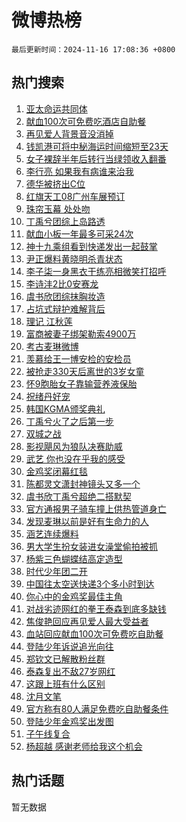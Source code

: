 # 微博热榜

`最后更新时间：2024-11-16 17:08:36 +0800`

## 热门搜索

1. [亚太命运共同体](https://m.weibo.cn/search?containerid=100103type%3D1%26t%3D10%26q%3D%23%E4%BA%9A%E5%A4%AA%E5%91%BD%E8%BF%90%E5%85%B1%E5%90%8C%E4%BD%93%23&stream_entry_id=51&isnewpage=1&extparam=seat%3D1%26pos%3D0%26q%3D%2523%25E4%25BA%259A%25E5%25A4%25AA%25E5%2591%25BD%25E8%25BF%2590%25E5%2585%25B1%25E5%2590%258C%25E4%25BD%2593%2523%26c_type%3D51%26filter_type%3Drealtimehot%26cate%3D10103%26stream_entry_id%3D51%26dgr%3D0%26display_time%3D1731748115%26pre_seqid%3D173174811554200568101)
1. [献血100次可免费吃酒店自助餐](https://m.weibo.cn/search?containerid=100103type%3D1%26t%3D10%26q%3D%23%E7%8C%AE%E8%A1%80100%E6%AC%A1%E5%8F%AF%E5%85%8D%E8%B4%B9%E5%90%83%E9%85%92%E5%BA%97%E8%87%AA%E5%8A%A9%E9%A4%90%23&stream_entry_id=31&isnewpage=1&extparam=seat%3D1%26filter_type%3Drealtimehot%26c_type%3D31%26lcate%3D5001%26cate%3D5001%26pos%3D0%26stream_entry_id%3D31%26band_rank%3D1%26dgr%3D0%26flag%3D2%26realpos%3D1%26q%3D%2523%25E7%258C%25AE%25E8%25A1%2580100%25E6%25AC%25A1%25E5%258F%25AF%25E5%2585%258D%25E8%25B4%25B9%25E5%2590%2583%25E9%2585%2592%25E5%25BA%2597%25E8%2587%25AA%25E5%258A%25A9%25E9%25A4%2590%2523%26display_time%3D1731748115%26pre_seqid%3D173174811554200568101)
1. [再见爱人背景音没消掉](https://m.weibo.cn/search?containerid=100103type%3D1%26t%3D10%26q%3D%23%E5%86%8D%E8%A7%81%E7%88%B1%E4%BA%BA%E8%83%8C%E6%99%AF%E9%9F%B3%E6%B2%A1%E6%B6%88%E6%8E%89%23&stream_entry_id=31&isnewpage=1&extparam=seat%3D1%26filter_type%3Drealtimehot%26c_type%3D31%26lcate%3D5001%26cate%3D5001%26pos%3D1%26stream_entry_id%3D31%26band_rank%3D2%26dgr%3D0%26flag%3D2%26realpos%3D2%26q%3D%2523%25E5%2586%258D%25E8%25A7%2581%25E7%2588%25B1%25E4%25BA%25BA%25E8%2583%258C%25E6%2599%25AF%25E9%259F%25B3%25E6%25B2%25A1%25E6%25B6%2588%25E6%258E%2589%2523%26display_time%3D1731748115%26pre_seqid%3D173174811554200568101)
1. [钱凯港可将中秘海运时间缩短至23天](https://m.weibo.cn/search?containerid=100103type%3D1%26t%3D10%26q%3D%23%E9%92%B1%E5%87%AF%E6%B8%AF%E5%8F%AF%E5%B0%86%E4%B8%AD%E7%A7%98%E6%B5%B7%E8%BF%90%E6%97%B6%E9%97%B4%E7%BC%A9%E7%9F%AD%E8%87%B323%E5%A4%A9%23&stream_entry_id=31&isnewpage=1&extparam=seat%3D1%26filter_type%3Drealtimehot%26c_type%3D31%26lcate%3D5001%26cate%3D5001%26pos%3D2%26stream_entry_id%3D31%26band_rank%3D3%26dgr%3D0%26flag%3D1%26realpos%3D3%26q%3D%2523%25E9%2592%25B1%25E5%2587%25AF%25E6%25B8%25AF%25E5%258F%25AF%25E5%25B0%2586%25E4%25B8%25AD%25E7%25A7%2598%25E6%25B5%25B7%25E8%25BF%2590%25E6%2597%25B6%25E9%2597%25B4%25E7%25BC%25A9%25E7%259F%25AD%25E8%2587%25B323%25E5%25A4%25A9%2523%26display_time%3D1731748115%26pre_seqid%3D173174811554200568101)
1. [女子裸辞半年后转行当绿领收入翻番](https://m.weibo.cn/search?containerid=100103type%3D1%26t%3D10%26q%3D%23%E5%A5%B3%E5%AD%90%E8%A3%B8%E8%BE%9E%E5%8D%8A%E5%B9%B4%E5%90%8E%E8%BD%AC%E8%A1%8C%E5%BD%93%E7%BB%BF%E9%A2%86%E6%94%B6%E5%85%A5%E7%BF%BB%E7%95%AA%23&stream_entry_id=31&isnewpage=1&extparam=seat%3D1%26filter_type%3Drealtimehot%26c_type%3D31%26lcate%3D5001%26cate%3D5001%26pos%3D3%26stream_entry_id%3D31%26band_rank%3D4%26dgr%3D0%26flag%3D0%26realpos%3D4%26q%3D%2523%25E5%25A5%25B3%25E5%25AD%2590%25E8%25A3%25B8%25E8%25BE%259E%25E5%258D%258A%25E5%25B9%25B4%25E5%2590%258E%25E8%25BD%25AC%25E8%25A1%258C%25E5%25BD%2593%25E7%25BB%25BF%25E9%25A2%2586%25E6%2594%25B6%25E5%2585%25A5%25E7%25BF%25BB%25E7%2595%25AA%2523%26display_time%3D1731748115%26pre_seqid%3D173174811554200568101)
1. [李行亮 如果我有病谁来治我](https://m.weibo.cn/search?containerid=100103type%3D1%26t%3D10%26q%3D%E6%9D%8E%E8%A1%8C%E4%BA%AE+%E5%A6%82%E6%9E%9C%E6%88%91%E6%9C%89%E7%97%85%E8%B0%81%E6%9D%A5%E6%B2%BB%E6%88%91&stream_entry_id=31&isnewpage=1&extparam=seat%3D1%26filter_type%3Drealtimehot%26c_type%3D31%26lcate%3D5001%26cate%3D5001%26pos%3D4%26stream_entry_id%3D31%26band_rank%3D5%26dgr%3D0%26flag%3D2%26realpos%3D5%26q%3D%25E6%259D%258E%25E8%25A1%258C%25E4%25BA%25AE%2520%25E5%25A6%2582%25E6%259E%259C%25E6%2588%2591%25E6%259C%2589%25E7%2597%2585%25E8%25B0%2581%25E6%259D%25A5%25E6%25B2%25BB%25E6%2588%2591%26display_time%3D1731748115%26pre_seqid%3D173174811554200568101)
1. [德华被挤出C位](https://m.weibo.cn/search?containerid=100103type%3D1%26t%3D10%26q%3D%23%E5%BE%B7%E5%8D%8E%E8%A2%AB%E6%8C%A4%E5%87%BAC%E4%BD%8D%23&stream_entry_id=31&isnewpage=1&extparam=seat%3D1%26filter_type%3Drealtimehot%26c_type%3D31%26lcate%3D5001%26cate%3D5001%26pos%3D5%26stream_entry_id%3D31%26band_rank%3D6%26dgr%3D0%26flag%3D2%26realpos%3D6%26q%3D%2523%25E5%25BE%25B7%25E5%258D%258E%25E8%25A2%25AB%25E6%258C%25A4%25E5%2587%25BAC%25E4%25BD%258D%2523%26display_time%3D1731748115%26pre_seqid%3D173174811554200568101)
1. [红旗天工08广州车展预订](https://m.weibo.cn/search?containerid=100103type%3D1%26t%3D10%26q%3D%23%E7%BA%A2%E6%97%97%E5%A4%A9%E5%B7%A508%E5%B9%BF%E5%B7%9E%E8%BD%A6%E5%B1%95%E9%A2%84%E8%AE%A2%23&stream_entry_id=31&isnewpage=1&extparam=seat%3D1%26filter_type%3Drealtimehot%26c_type%3D31%26lcate%3D5001%26topic_ad%3D1%26cate%3D5001%26is_ad_pos%3D1%26pos%3D6%26stream_entry_id%3D31%26adid%3D264287%26q%3D%2523%25E7%25BA%25A2%25E6%2597%2597%25E5%25A4%25A9%25E5%25B7%25A508%25E5%25B9%25BF%25E5%25B7%259E%25E8%25BD%25A6%25E5%25B1%2595%25E9%25A2%2584%25E8%25AE%25A2%2523%26band_rank%3D7%26dgr%3D0%26display_time%3D1731748115%26pre_seqid%3D173174811554200568101)
1. [珠帘玉幕 处处吻](https://m.weibo.cn/search?containerid=100103type%3D1%26t%3D10%26q%3D%E7%8F%A0%E5%B8%98%E7%8E%89%E5%B9%95+%E5%A4%84%E5%A4%84%E5%90%BB&stream_entry_id=31&isnewpage=1&extparam=seat%3D1%26filter_type%3Drealtimehot%26c_type%3D31%26lcate%3D5001%26cate%3D5001%26pos%3D7%26stream_entry_id%3D31%26band_rank%3D7%26dgr%3D0%26flag%3D0%26realpos%3D7%26q%3D%25E7%258F%25A0%25E5%25B8%2598%25E7%258E%2589%25E5%25B9%2595%2520%25E5%25A4%2584%25E5%25A4%2584%25E5%2590%25BB%26display_time%3D1731748115%26pre_seqid%3D173174811554200568101)
1. [丁禹兮团综上岛路透](https://m.weibo.cn/search?containerid=100103type%3D1%26t%3D10%26q%3D%23%E4%B8%81%E7%A6%B9%E5%85%AE%E5%9B%A2%E7%BB%BC%E4%B8%8A%E5%B2%9B%E8%B7%AF%E9%80%8F%23&stream_entry_id=31&isnewpage=1&extparam=seat%3D1%26filter_type%3Drealtimehot%26c_type%3D31%26lcate%3D5001%26cate%3D5001%26pos%3D8%26stream_entry_id%3D31%26band_rank%3D8%26dgr%3D0%26flag%3D1%26realpos%3D8%26q%3D%2523%25E4%25B8%2581%25E7%25A6%25B9%25E5%2585%25AE%25E5%259B%25A2%25E7%25BB%25BC%25E4%25B8%258A%25E5%25B2%259B%25E8%25B7%25AF%25E9%2580%258F%2523%26display_time%3D1731748115%26pre_seqid%3D173174811554200568101)
1. [献血小板一年最多可采24次](https://m.weibo.cn/search?containerid=100103type%3D1%26t%3D10%26q%3D%23%E7%8C%AE%E8%A1%80%E5%B0%8F%E6%9D%BF%E4%B8%80%E5%B9%B4%E6%9C%80%E5%A4%9A%E5%8F%AF%E9%87%8724%E6%AC%A1%23&stream_entry_id=31&isnewpage=1&extparam=seat%3D1%26filter_type%3Drealtimehot%26c_type%3D31%26lcate%3D5001%26cate%3D5001%26pos%3D9%26stream_entry_id%3D31%26band_rank%3D9%26dgr%3D0%26flag%3D1%26realpos%3D9%26q%3D%2523%25E7%258C%25AE%25E8%25A1%2580%25E5%25B0%258F%25E6%259D%25BF%25E4%25B8%2580%25E5%25B9%25B4%25E6%259C%2580%25E5%25A4%259A%25E5%258F%25AF%25E9%2587%258724%25E6%25AC%25A1%2523%26display_time%3D1731748115%26pre_seqid%3D173174811554200568101)
1. [神十九乘组看到快递发出一起鼓掌](https://m.weibo.cn/search?containerid=100103type%3D1%26t%3D10%26q%3D%23%E7%A5%9E%E5%8D%81%E4%B9%9D%E4%B9%98%E7%BB%84%E7%9C%8B%E5%88%B0%E5%BF%AB%E9%80%92%E5%8F%91%E5%87%BA%E4%B8%80%E8%B5%B7%E9%BC%93%E6%8E%8C%23&stream_entry_id=31&isnewpage=1&extparam=seat%3D1%26filter_type%3Drealtimehot%26c_type%3D31%26lcate%3D5001%26cate%3D5001%26pos%3D10%26stream_entry_id%3D31%26band_rank%3D10%26dgr%3D0%26flag%3D1%26realpos%3D10%26q%3D%2523%25E7%25A5%259E%25E5%258D%2581%25E4%25B9%259D%25E4%25B9%2598%25E7%25BB%2584%25E7%259C%258B%25E5%2588%25B0%25E5%25BF%25AB%25E9%2580%2592%25E5%258F%2591%25E5%2587%25BA%25E4%25B8%2580%25E8%25B5%25B7%25E9%25BC%2593%25E6%258E%258C%2523%26display_time%3D1731748115%26pre_seqid%3D173174811554200568101)
1. [尹正爆料黄晓明杀青状态](https://m.weibo.cn/search?containerid=100103type%3D1%26t%3D10%26q%3D%E5%B0%B9%E6%AD%A3%E7%88%86%E6%96%99%E9%BB%84%E6%99%93%E6%98%8E%E6%9D%80%E9%9D%92%E7%8A%B6%E6%80%81&stream_entry_id=31&isnewpage=1&extparam=seat%3D1%26filter_type%3Drealtimehot%26c_type%3D31%26lcate%3D5001%26cate%3D5001%26pos%3D11%26stream_entry_id%3D31%26band_rank%3D11%26dgr%3D0%26flag%3D1%26realpos%3D11%26q%3D%25E5%25B0%25B9%25E6%25AD%25A3%25E7%2588%2586%25E6%2596%2599%25E9%25BB%2584%25E6%2599%2593%25E6%2598%258E%25E6%259D%2580%25E9%259D%2592%25E7%258A%25B6%25E6%2580%2581%26display_time%3D1731748115%26pre_seqid%3D173174811554200568101)
1. [李子柒一身黑衣干练亮相微笑打招呼](https://m.weibo.cn/search?containerid=100103type%3D1%26t%3D10%26q%3D%23%E6%9D%8E%E5%AD%90%E6%9F%92%E4%B8%80%E8%BA%AB%E9%BB%91%E8%A1%A3%E5%B9%B2%E7%BB%83%E4%BA%AE%E7%9B%B8%E5%BE%AE%E7%AC%91%E6%89%93%E6%8B%9B%E5%91%BC%23&stream_entry_id=31&isnewpage=1&extparam=seat%3D1%26filter_type%3Drealtimehot%26c_type%3D31%26lcate%3D5001%26cate%3D5001%26pos%3D12%26stream_entry_id%3D31%26band_rank%3D12%26dgr%3D0%26flag%3D1%26realpos%3D12%26q%3D%2523%25E6%259D%258E%25E5%25AD%2590%25E6%259F%2592%25E4%25B8%2580%25E8%25BA%25AB%25E9%25BB%2591%25E8%25A1%25A3%25E5%25B9%25B2%25E7%25BB%2583%25E4%25BA%25AE%25E7%259B%25B8%25E5%25BE%25AE%25E7%25AC%2591%25E6%2589%2593%25E6%258B%259B%25E5%2591%25BC%2523%26display_time%3D1731748115%26pre_seqid%3D173174811554200568101)
1. [李诗沣2比0安赛龙](https://m.weibo.cn/search?containerid=100103type%3D1%26t%3D10%26q%3D%23%E6%9D%8E%E8%AF%97%E6%B2%A32%E6%AF%940%E5%AE%89%E8%B5%9B%E9%BE%99%23&stream_entry_id=31&isnewpage=1&extparam=seat%3D1%26filter_type%3Drealtimehot%26c_type%3D31%26lcate%3D5001%26cate%3D5001%26pos%3D13%26stream_entry_id%3D31%26band_rank%3D13%26dgr%3D0%26flag%3D1%26realpos%3D13%26q%3D%2523%25E6%259D%258E%25E8%25AF%2597%25E6%25B2%25A32%25E6%25AF%25940%25E5%25AE%2589%25E8%25B5%259B%25E9%25BE%2599%2523%26display_time%3D1731748115%26pre_seqid%3D173174811554200568101)
1. [虞书欣团综抹胸妆造](https://m.weibo.cn/search?containerid=100103type%3D1%26t%3D10%26q%3D%23%E8%99%9E%E4%B9%A6%E6%AC%A3%E5%9B%A2%E7%BB%BC%E6%8A%B9%E8%83%B8%E5%A6%86%E9%80%A0%23&stream_entry_id=31&isnewpage=1&extparam=seat%3D1%26filter_type%3Drealtimehot%26c_type%3D31%26lcate%3D5001%26cate%3D5001%26pos%3D14%26stream_entry_id%3D31%26band_rank%3D14%26dgr%3D0%26flag%3D1%26realpos%3D14%26q%3D%2523%25E8%2599%259E%25E4%25B9%25A6%25E6%25AC%25A3%25E5%259B%25A2%25E7%25BB%25BC%25E6%258A%25B9%25E8%2583%25B8%25E5%25A6%2586%25E9%2580%25A0%2523%26display_time%3D1731748115%26pre_seqid%3D173174811554200568101)
1. [占坑式辩护难解背后](https://m.weibo.cn/search?containerid=100103type%3D1%26t%3D10%26q%3D%23%E5%8D%A0%E5%9D%91%E5%BC%8F%E8%BE%A9%E6%8A%A4%E9%9A%BE%E8%A7%A3%E8%83%8C%E5%90%8E%23&stream_entry_id=31&isnewpage=1&extparam=seat%3D1%26filter_type%3Drealtimehot%26c_type%3D31%26lcate%3D5001%26cate%3D5001%26pos%3D15%26stream_entry_id%3D31%26band_rank%3D15%26dgr%3D0%26flag%3D1%26realpos%3D15%26q%3D%2523%25E5%258D%25A0%25E5%259D%2591%25E5%25BC%258F%25E8%25BE%25A9%25E6%258A%25A4%25E9%259A%25BE%25E8%25A7%25A3%25E8%2583%258C%25E5%2590%258E%2523%26display_time%3D1731748115%26pre_seqid%3D173174811554200568101)
1. [理记 江秋莲](https://m.weibo.cn/search?containerid=100103type%3D1%26t%3D10%26q%3D%E7%90%86%E8%AE%B0+%E6%B1%9F%E7%A7%8B%E8%8E%B2&stream_entry_id=31&isnewpage=1&extparam=seat%3D1%26filter_type%3Drealtimehot%26c_type%3D31%26lcate%3D5001%26cate%3D5001%26pos%3D16%26stream_entry_id%3D31%26band_rank%3D16%26dgr%3D0%26flag%3D1%26realpos%3D16%26q%3D%25E7%2590%2586%25E8%25AE%25B0%2520%25E6%25B1%259F%25E7%25A7%258B%25E8%258E%25B2%26display_time%3D1731748115%26pre_seqid%3D173174811554200568101)
1. [富商被妻子绑架勒索4900万](https://m.weibo.cn/search?containerid=100103type%3D1%26t%3D10%26q%3D%23%E5%AF%8C%E5%95%86%E8%A2%AB%E5%A6%BB%E5%AD%90%E7%BB%91%E6%9E%B6%E5%8B%92%E7%B4%A24900%E4%B8%87%23&stream_entry_id=31&isnewpage=1&extparam=seat%3D1%26filter_type%3Drealtimehot%26c_type%3D31%26lcate%3D5001%26cate%3D5001%26pos%3D17%26stream_entry_id%3D31%26band_rank%3D17%26dgr%3D0%26flag%3D1%26realpos%3D17%26q%3D%2523%25E5%25AF%258C%25E5%2595%2586%25E8%25A2%25AB%25E5%25A6%25BB%25E5%25AD%2590%25E7%25BB%2591%25E6%259E%25B6%25E5%258B%2592%25E7%25B4%25A24900%25E4%25B8%2587%2523%26display_time%3D1731748115%26pre_seqid%3D173174811554200568101)
1. [考古麦琳微博](https://m.weibo.cn/search?containerid=100103type%3D1%26t%3D10%26q%3D%23%E8%80%83%E5%8F%A4%E9%BA%A6%E7%90%B3%E5%BE%AE%E5%8D%9A%23&stream_entry_id=31&isnewpage=1&extparam=seat%3D1%26filter_type%3Drealtimehot%26c_type%3D31%26lcate%3D5001%26cate%3D5001%26pos%3D18%26stream_entry_id%3D31%26band_rank%3D18%26dgr%3D0%26flag%3D0%26realpos%3D18%26q%3D%2523%25E8%2580%2583%25E5%258F%25A4%25E9%25BA%25A6%25E7%2590%25B3%25E5%25BE%25AE%25E5%258D%259A%2523%26display_time%3D1731748115%26pre_seqid%3D173174811554200568101)
1. [羡慕给王一博安检的安检员](https://m.weibo.cn/search?containerid=100103type%3D1%26t%3D10%26q%3D%23%E7%BE%A1%E6%85%95%E7%BB%99%E7%8E%8B%E4%B8%80%E5%8D%9A%E5%AE%89%E6%A3%80%E7%9A%84%E5%AE%89%E6%A3%80%E5%91%98%23&stream_entry_id=31&isnewpage=1&extparam=seat%3D1%26filter_type%3Drealtimehot%26c_type%3D31%26lcate%3D5001%26cate%3D5001%26pos%3D19%26stream_entry_id%3D31%26band_rank%3D19%26dgr%3D0%26flag%3D1%26realpos%3D19%26q%3D%2523%25E7%25BE%25A1%25E6%2585%2595%25E7%25BB%2599%25E7%258E%258B%25E4%25B8%2580%25E5%258D%259A%25E5%25AE%2589%25E6%25A3%2580%25E7%259A%2584%25E5%25AE%2589%25E6%25A3%2580%25E5%2591%2598%2523%26display_time%3D1731748115%26pre_seqid%3D173174811554200568101)
1. [被抢走330天后离世的3岁女童](https://m.weibo.cn/search?containerid=100103type%3D1%26t%3D10%26q%3D%23%E8%A2%AB%E6%8A%A2%E8%B5%B0330%E5%A4%A9%E5%90%8E%E7%A6%BB%E4%B8%96%E7%9A%843%E5%B2%81%E5%A5%B3%E7%AB%A5%23&stream_entry_id=31&isnewpage=1&extparam=seat%3D1%26filter_type%3Drealtimehot%26c_type%3D31%26lcate%3D5001%26cate%3D5001%26pos%3D20%26stream_entry_id%3D31%26band_rank%3D20%26dgr%3D0%26flag%3D1%26realpos%3D20%26q%3D%2523%25E8%25A2%25AB%25E6%258A%25A2%25E8%25B5%25B0330%25E5%25A4%25A9%25E5%2590%258E%25E7%25A6%25BB%25E4%25B8%2596%25E7%259A%25843%25E5%25B2%2581%25E5%25A5%25B3%25E7%25AB%25A5%2523%26display_time%3D1731748115%26pre_seqid%3D173174811554200568101)
1. [怀9胞胎女子靠输营养液保胎](https://m.weibo.cn/search?containerid=100103type%3D1%26t%3D10%26q%3D%23%E6%80%809%E8%83%9E%E8%83%8E%E5%A5%B3%E5%AD%90%E9%9D%A0%E8%BE%93%E8%90%A5%E5%85%BB%E6%B6%B2%E4%BF%9D%E8%83%8E%23&stream_entry_id=31&isnewpage=1&extparam=seat%3D1%26filter_type%3Drealtimehot%26c_type%3D31%26lcate%3D5001%26cate%3D5001%26pos%3D21%26stream_entry_id%3D31%26band_rank%3D21%26dgr%3D0%26flag%3D0%26realpos%3D21%26q%3D%2523%25E6%2580%25809%25E8%2583%259E%25E8%2583%258E%25E5%25A5%25B3%25E5%25AD%2590%25E9%259D%25A0%25E8%25BE%2593%25E8%2590%25A5%25E5%2585%25BB%25E6%25B6%25B2%25E4%25BF%259D%25E8%2583%258E%2523%26display_time%3D1731748115%26pre_seqid%3D173174811554200568101)
1. [祝绪丹好宠](https://m.weibo.cn/search?containerid=100103type%3D1%26t%3D10%26q%3D%E7%A5%9D%E7%BB%AA%E4%B8%B9%E5%A5%BD%E5%AE%A0&stream_entry_id=31&isnewpage=1&extparam=seat%3D1%26filter_type%3Drealtimehot%26c_type%3D31%26lcate%3D5001%26cate%3D5001%26pos%3D22%26stream_entry_id%3D31%26band_rank%3D22%26dgr%3D0%26flag%3D1%26realpos%3D22%26q%3D%25E7%25A5%259D%25E7%25BB%25AA%25E4%25B8%25B9%25E5%25A5%25BD%25E5%25AE%25A0%26display_time%3D1731748115%26pre_seqid%3D173174811554200568101)
1. [韩国KGMA颁奖典礼](https://m.weibo.cn/search?containerid=100103type%3D1%26t%3D10%26q%3D%E9%9F%A9%E5%9B%BDKGMA%E9%A2%81%E5%A5%96%E5%85%B8%E7%A4%BC&stream_entry_id=31&isnewpage=1&extparam=seat%3D1%26filter_type%3Drealtimehot%26c_type%3D31%26lcate%3D5001%26cate%3D5001%26pos%3D23%26stream_entry_id%3D31%26band_rank%3D23%26dgr%3D0%26flag%3D1%26realpos%3D23%26q%3D%25E9%259F%25A9%25E5%259B%25BDKGMA%25E9%25A2%2581%25E5%25A5%2596%25E5%2585%25B8%25E7%25A4%25BC%26display_time%3D1731748115%26pre_seqid%3D173174811554200568101)
1. [丁禹兮火了之后第一步](https://m.weibo.cn/search?containerid=100103type%3D1%26t%3D10%26q%3D%23%E4%B8%81%E7%A6%B9%E5%85%AE%E7%81%AB%E4%BA%86%E4%B9%8B%E5%90%8E%E7%AC%AC%E4%B8%80%E6%AD%A5%23&stream_entry_id=31&isnewpage=1&extparam=seat%3D1%26filter_type%3Drealtimehot%26c_type%3D31%26lcate%3D5001%26cate%3D5001%26pos%3D24%26stream_entry_id%3D31%26band_rank%3D24%26dgr%3D0%26flag%3D0%26realpos%3D24%26q%3D%2523%25E4%25B8%2581%25E7%25A6%25B9%25E5%2585%25AE%25E7%2581%25AB%25E4%25BA%2586%25E4%25B9%258B%25E5%2590%258E%25E7%25AC%25AC%25E4%25B8%2580%25E6%25AD%25A5%2523%26display_time%3D1731748115%26pre_seqid%3D173174811554200568101)
1. [双城之战](https://m.weibo.cn/search?containerid=100103type%3D1%26t%3D10%26q%3D%23%E5%8F%8C%E5%9F%8E%E4%B9%8B%E6%88%98%23&stream_entry_id=31&isnewpage=1&extparam=seat%3D1%26filter_type%3Drealtimehot%26c_type%3D31%26lcate%3D5001%26cate%3D5001%26pos%3D25%26stream_entry_id%3D31%26band_rank%3D25%26dgr%3D0%26flag%3D1%26realpos%3D25%26q%3D%2523%25E5%258F%258C%25E5%259F%258E%25E4%25B9%258B%25E6%2588%2598%2523%26display_time%3D1731748115%26pre_seqid%3D173174811554200568101)
1. [影视飓风为狼队决赛助威](https://m.weibo.cn/search?containerid=100103type%3D1%26t%3D10%26q%3D%23%E5%BD%B1%E8%A7%86%E9%A3%93%E9%A3%8E%E4%B8%BA%E7%8B%BC%E9%98%9F%E5%86%B3%E8%B5%9B%E5%8A%A9%E5%A8%81%23&stream_entry_id=31&isnewpage=1&extparam=seat%3D1%26filter_type%3Drealtimehot%26c_type%3D31%26lcate%3D5001%26cate%3D5001%26pos%3D26%26stream_entry_id%3D31%26band_rank%3D26%26dgr%3D0%26flag%3D1%26realpos%3D26%26q%3D%2523%25E5%25BD%25B1%25E8%25A7%2586%25E9%25A3%2593%25E9%25A3%258E%25E4%25B8%25BA%25E7%258B%25BC%25E9%2598%259F%25E5%2586%25B3%25E8%25B5%259B%25E5%258A%25A9%25E5%25A8%2581%2523%26display_time%3D1731748115%26pre_seqid%3D173174811554200568101)
1. [武艺 你也没在乎我的感受](https://m.weibo.cn/search?containerid=100103type%3D1%26t%3D10%26q%3D%E6%AD%A6%E8%89%BA+%E4%BD%A0%E4%B9%9F%E6%B2%A1%E5%9C%A8%E4%B9%8E%E6%88%91%E7%9A%84%E6%84%9F%E5%8F%97&stream_entry_id=31&isnewpage=1&extparam=seat%3D1%26filter_type%3Drealtimehot%26c_type%3D31%26lcate%3D5001%26cate%3D5001%26pos%3D27%26stream_entry_id%3D31%26band_rank%3D27%26dgr%3D0%26flag%3D1%26realpos%3D27%26q%3D%25E6%25AD%25A6%25E8%2589%25BA%2520%25E4%25BD%25A0%25E4%25B9%259F%25E6%25B2%25A1%25E5%259C%25A8%25E4%25B9%258E%25E6%2588%2591%25E7%259A%2584%25E6%2584%259F%25E5%258F%2597%26display_time%3D1731748115%26pre_seqid%3D173174811554200568101)
1. [金鸡奖闭幕红毯](https://m.weibo.cn/search?containerid=100103type%3D1%26t%3D10%26q%3D%23%E9%87%91%E9%B8%A1%E5%A5%96%E9%97%AD%E5%B9%95%E7%BA%A2%E6%AF%AF%23&stream_entry_id=31&isnewpage=1&extparam=seat%3D1%26filter_type%3Drealtimehot%26c_type%3D31%26lcate%3D5001%26cate%3D5001%26pos%3D28%26stream_entry_id%3D31%26band_rank%3D28%26dgr%3D0%26flag%3D1%26realpos%3D28%26q%3D%2523%25E9%2587%2591%25E9%25B8%25A1%25E5%25A5%2596%25E9%2597%25AD%25E5%25B9%2595%25E7%25BA%25A2%25E6%25AF%25AF%2523%26display_time%3D1731748115%26pre_seqid%3D173174811554200568101)
1. [陈都灵文潇封神镜头又多一个](https://m.weibo.cn/search?containerid=100103type%3D1%26t%3D10%26q%3D%23%E9%99%88%E9%83%BD%E7%81%B5%E6%96%87%E6%BD%87%E5%B0%81%E7%A5%9E%E9%95%9C%E5%A4%B4%E5%8F%88%E5%A4%9A%E4%B8%80%E4%B8%AA%23&stream_entry_id=31&isnewpage=1&extparam=seat%3D1%26filter_type%3Drealtimehot%26c_type%3D31%26lcate%3D5001%26cate%3D5001%26pos%3D29%26stream_entry_id%3D31%26band_rank%3D29%26dgr%3D0%26flag%3D1%26realpos%3D29%26q%3D%2523%25E9%2599%2588%25E9%2583%25BD%25E7%2581%25B5%25E6%2596%2587%25E6%25BD%2587%25E5%25B0%2581%25E7%25A5%259E%25E9%2595%259C%25E5%25A4%25B4%25E5%258F%2588%25E5%25A4%259A%25E4%25B8%2580%25E4%25B8%25AA%2523%26display_time%3D1731748115%26pre_seqid%3D173174811554200568101)
1. [虞书欣丁禹兮超绝二搭默契](https://m.weibo.cn/search?containerid=100103type%3D1%26t%3D10%26q%3D%23%E8%99%9E%E4%B9%A6%E6%AC%A3%E4%B8%81%E7%A6%B9%E5%85%AE%E8%B6%85%E7%BB%9D%E4%BA%8C%E6%90%AD%E9%BB%98%E5%A5%91%23&stream_entry_id=31&isnewpage=1&extparam=seat%3D1%26filter_type%3Drealtimehot%26c_type%3D31%26lcate%3D5001%26cate%3D5001%26pos%3D30%26stream_entry_id%3D31%26band_rank%3D30%26dgr%3D0%26flag%3D1%26realpos%3D30%26q%3D%2523%25E8%2599%259E%25E4%25B9%25A6%25E6%25AC%25A3%25E4%25B8%2581%25E7%25A6%25B9%25E5%2585%25AE%25E8%25B6%2585%25E7%25BB%259D%25E4%25BA%258C%25E6%2590%25AD%25E9%25BB%2598%25E5%25A5%2591%2523%26display_time%3D1731748115%26pre_seqid%3D173174811554200568101)
1. [官方通报男子骑车撞上供热管道身亡](https://m.weibo.cn/search?containerid=100103type%3D1%26t%3D10%26q%3D%23%E5%AE%98%E6%96%B9%E9%80%9A%E6%8A%A5%E7%94%B7%E5%AD%90%E9%AA%91%E8%BD%A6%E6%92%9E%E4%B8%8A%E4%BE%9B%E7%83%AD%E7%AE%A1%E9%81%93%E8%BA%AB%E4%BA%A1%23&stream_entry_id=31&isnewpage=1&extparam=seat%3D1%26filter_type%3Drealtimehot%26c_type%3D31%26lcate%3D5001%26cate%3D5001%26pos%3D31%26stream_entry_id%3D31%26band_rank%3D31%26dgr%3D0%26flag%3D1%26realpos%3D31%26q%3D%2523%25E5%25AE%2598%25E6%2596%25B9%25E9%2580%259A%25E6%258A%25A5%25E7%2594%25B7%25E5%25AD%2590%25E9%25AA%2591%25E8%25BD%25A6%25E6%2592%259E%25E4%25B8%258A%25E4%25BE%259B%25E7%2583%25AD%25E7%25AE%25A1%25E9%2581%2593%25E8%25BA%25AB%25E4%25BA%25A1%2523%26display_time%3D1731748115%26pre_seqid%3D173174811554200568101)
1. [发现麦琳以前是好有生命力的人](https://m.weibo.cn/search?containerid=100103type%3D1%26t%3D10%26q%3D%E5%8F%91%E7%8E%B0%E9%BA%A6%E7%90%B3%E4%BB%A5%E5%89%8D%E6%98%AF%E5%A5%BD%E6%9C%89%E7%94%9F%E5%91%BD%E5%8A%9B%E7%9A%84%E4%BA%BA&stream_entry_id=31&isnewpage=1&extparam=seat%3D1%26filter_type%3Drealtimehot%26c_type%3D31%26lcate%3D5001%26cate%3D5001%26pos%3D32%26stream_entry_id%3D31%26band_rank%3D32%26dgr%3D0%26flag%3D0%26realpos%3D32%26q%3D%25E5%258F%2591%25E7%258E%25B0%25E9%25BA%25A6%25E7%2590%25B3%25E4%25BB%25A5%25E5%2589%258D%25E6%2598%25AF%25E5%25A5%25BD%25E6%259C%2589%25E7%2594%259F%25E5%2591%25BD%25E5%258A%259B%25E7%259A%2584%25E4%25BA%25BA%26display_time%3D1731748115%26pre_seqid%3D173174811554200568101)
1. [涵艺连续爆料](https://m.weibo.cn/search?containerid=100103type%3D1%26t%3D10%26q%3D%23%E6%B6%B5%E8%89%BA%E8%BF%9E%E7%BB%AD%E7%88%86%E6%96%99%23&stream_entry_id=31&isnewpage=1&extparam=seat%3D1%26filter_type%3Drealtimehot%26c_type%3D31%26lcate%3D5001%26cate%3D5001%26pos%3D33%26stream_entry_id%3D31%26band_rank%3D33%26dgr%3D0%26flag%3D0%26realpos%3D33%26q%3D%2523%25E6%25B6%25B5%25E8%2589%25BA%25E8%25BF%259E%25E7%25BB%25AD%25E7%2588%2586%25E6%2596%2599%2523%26display_time%3D1731748115%26pre_seqid%3D173174811554200568101)
1. [男大学生扮女装进女澡堂偷拍被抓](https://m.weibo.cn/search?containerid=100103type%3D1%26t%3D10%26q%3D%23%E7%94%B7%E5%A4%A7%E5%AD%A6%E7%94%9F%E6%89%AE%E5%A5%B3%E8%A3%85%E8%BF%9B%E5%A5%B3%E6%BE%A1%E5%A0%82%E5%81%B7%E6%8B%8D%E8%A2%AB%E6%8A%93%23&stream_entry_id=31&isnewpage=1&extparam=seat%3D1%26filter_type%3Drealtimehot%26c_type%3D31%26lcate%3D5001%26cate%3D5001%26pos%3D34%26stream_entry_id%3D31%26band_rank%3D34%26dgr%3D0%26flag%3D0%26realpos%3D34%26q%3D%2523%25E7%2594%25B7%25E5%25A4%25A7%25E5%25AD%25A6%25E7%2594%259F%25E6%2589%25AE%25E5%25A5%25B3%25E8%25A3%2585%25E8%25BF%259B%25E5%25A5%25B3%25E6%25BE%25A1%25E5%25A0%2582%25E5%2581%25B7%25E6%258B%258D%25E8%25A2%25AB%25E6%258A%2593%2523%26display_time%3D1731748115%26pre_seqid%3D173174811554200568101)
1. [杨紫三色蝴蝶结高定造型](https://m.weibo.cn/search?containerid=100103type%3D1%26t%3D10%26q%3D%E6%9D%A8%E7%B4%AB%E4%B8%89%E8%89%B2%E8%9D%B4%E8%9D%B6%E7%BB%93%E9%AB%98%E5%AE%9A%E9%80%A0%E5%9E%8B&stream_entry_id=31&isnewpage=1&extparam=seat%3D1%26filter_type%3Drealtimehot%26c_type%3D31%26lcate%3D5001%26cate%3D5001%26pos%3D35%26stream_entry_id%3D31%26band_rank%3D35%26dgr%3D0%26flag%3D0%26realpos%3D35%26q%3D%25E6%259D%25A8%25E7%25B4%25AB%25E4%25B8%2589%25E8%2589%25B2%25E8%259D%25B4%25E8%259D%25B6%25E7%25BB%2593%25E9%25AB%2598%25E5%25AE%259A%25E9%2580%25A0%25E5%259E%258B%26display_time%3D1731748115%26pre_seqid%3D173174811554200568101)
1. [时代少年团二开](https://m.weibo.cn/search?containerid=100103type%3D1%26t%3D10%26q%3D%E6%97%B6%E4%BB%A3%E5%B0%91%E5%B9%B4%E5%9B%A2%E4%BA%8C%E5%BC%80&stream_entry_id=31&isnewpage=1&extparam=seat%3D1%26filter_type%3Drealtimehot%26c_type%3D31%26lcate%3D5001%26cate%3D5001%26pos%3D36%26stream_entry_id%3D31%26band_rank%3D36%26dgr%3D0%26flag%3D1%26realpos%3D36%26q%3D%25E6%2597%25B6%25E4%25BB%25A3%25E5%25B0%2591%25E5%25B9%25B4%25E5%259B%25A2%25E4%25BA%258C%25E5%25BC%2580%26display_time%3D1731748115%26pre_seqid%3D173174811554200568101)
1. [中国往太空送快递3个多小时到达](https://m.weibo.cn/search?containerid=100103type%3D1%26t%3D10%26q%3D%23%E4%B8%AD%E5%9B%BD%E5%BE%80%E5%A4%AA%E7%A9%BA%E9%80%81%E5%BF%AB%E9%80%923%E4%B8%AA%E5%A4%9A%E5%B0%8F%E6%97%B6%E5%88%B0%E8%BE%BE%23&stream_entry_id=31&isnewpage=1&extparam=seat%3D1%26filter_type%3Drealtimehot%26c_type%3D31%26lcate%3D5001%26cate%3D5001%26pos%3D37%26stream_entry_id%3D31%26band_rank%3D37%26dgr%3D0%26flag%3D0%26realpos%3D37%26q%3D%2523%25E4%25B8%25AD%25E5%259B%25BD%25E5%25BE%2580%25E5%25A4%25AA%25E7%25A9%25BA%25E9%2580%2581%25E5%25BF%25AB%25E9%2580%25923%25E4%25B8%25AA%25E5%25A4%259A%25E5%25B0%258F%25E6%2597%25B6%25E5%2588%25B0%25E8%25BE%25BE%2523%26display_time%3D1731748115%26pre_seqid%3D173174811554200568101)
1. [你心中的金鸡奖最佳主角](https://m.weibo.cn/search?containerid=100103type%3D1%26t%3D10%26q%3D%23%E4%BD%A0%E5%BF%83%E4%B8%AD%E7%9A%84%E9%87%91%E9%B8%A1%E5%A5%96%E6%9C%80%E4%BD%B3%E4%B8%BB%E8%A7%92%23&stream_entry_id=31&isnewpage=1&extparam=seat%3D1%26filter_type%3Drealtimehot%26c_type%3D31%26lcate%3D5001%26cate%3D5001%26pos%3D38%26stream_entry_id%3D31%26band_rank%3D38%26dgr%3D0%26flag%3D0%26realpos%3D38%26q%3D%2523%25E4%25BD%25A0%25E5%25BF%2583%25E4%25B8%25AD%25E7%259A%2584%25E9%2587%2591%25E9%25B8%25A1%25E5%25A5%2596%25E6%259C%2580%25E4%25BD%25B3%25E4%25B8%25BB%25E8%25A7%2592%2523%26display_time%3D1731748115%26pre_seqid%3D173174811554200568101)
1. [对战劣迹网红的拳王泰森到底多缺钱](https://m.weibo.cn/search?containerid=100103type%3D1%26t%3D10%26q%3D%23%E5%AF%B9%E6%88%98%E5%8A%A3%E8%BF%B9%E7%BD%91%E7%BA%A2%E7%9A%84%E6%8B%B3%E7%8E%8B%E6%B3%B0%E6%A3%AE%E5%88%B0%E5%BA%95%E5%A4%9A%E7%BC%BA%E9%92%B1%23&stream_entry_id=31&isnewpage=1&extparam=seat%3D1%26filter_type%3Drealtimehot%26c_type%3D31%26lcate%3D5001%26cate%3D5001%26pos%3D39%26stream_entry_id%3D31%26band_rank%3D39%26dgr%3D0%26flag%3D1%26realpos%3D39%26q%3D%2523%25E5%25AF%25B9%25E6%2588%2598%25E5%258A%25A3%25E8%25BF%25B9%25E7%25BD%2591%25E7%25BA%25A2%25E7%259A%2584%25E6%258B%25B3%25E7%258E%258B%25E6%25B3%25B0%25E6%25A3%25AE%25E5%2588%25B0%25E5%25BA%2595%25E5%25A4%259A%25E7%25BC%25BA%25E9%2592%25B1%2523%26display_time%3D1731748115%26pre_seqid%3D173174811554200568101)
1. [焦俊艳回应再见爱人最大受益者](https://m.weibo.cn/search?containerid=100103type%3D1%26t%3D10%26q%3D%23%E7%84%A6%E4%BF%8A%E8%89%B3%E5%9B%9E%E5%BA%94%E5%86%8D%E8%A7%81%E7%88%B1%E4%BA%BA%E6%9C%80%E5%A4%A7%E5%8F%97%E7%9B%8A%E8%80%85%23&stream_entry_id=31&isnewpage=1&extparam=seat%3D1%26filter_type%3Drealtimehot%26c_type%3D31%26lcate%3D5001%26cate%3D5001%26pos%3D40%26stream_entry_id%3D31%26band_rank%3D40%26dgr%3D0%26flag%3D0%26realpos%3D40%26q%3D%2523%25E7%2584%25A6%25E4%25BF%258A%25E8%2589%25B3%25E5%259B%259E%25E5%25BA%2594%25E5%2586%258D%25E8%25A7%2581%25E7%2588%25B1%25E4%25BA%25BA%25E6%259C%2580%25E5%25A4%25A7%25E5%258F%2597%25E7%259B%258A%25E8%2580%2585%2523%26display_time%3D1731748115%26pre_seqid%3D173174811554200568101)
1. [血站回应献血100次可免费吃自助餐](https://m.weibo.cn/search?containerid=100103type%3D1%26t%3D10%26q%3D%23%E8%A1%80%E7%AB%99%E5%9B%9E%E5%BA%94%E7%8C%AE%E8%A1%80100%E6%AC%A1%E5%8F%AF%E5%85%8D%E8%B4%B9%E5%90%83%E8%87%AA%E5%8A%A9%E9%A4%90%23&stream_entry_id=31&isnewpage=1&extparam=seat%3D1%26filter_type%3Drealtimehot%26c_type%3D31%26lcate%3D5001%26cate%3D5001%26pos%3D41%26stream_entry_id%3D31%26band_rank%3D41%26dgr%3D0%26flag%3D0%26realpos%3D41%26q%3D%2523%25E8%25A1%2580%25E7%25AB%2599%25E5%259B%259E%25E5%25BA%2594%25E7%258C%25AE%25E8%25A1%2580100%25E6%25AC%25A1%25E5%258F%25AF%25E5%2585%258D%25E8%25B4%25B9%25E5%2590%2583%25E8%2587%25AA%25E5%258A%25A9%25E9%25A4%2590%2523%26display_time%3D1731748115%26pre_seqid%3D173174811554200568101)
1. [登陆少年诉说追光向往](https://m.weibo.cn/search?containerid=100103type%3D1%26t%3D10%26q%3D%23%E7%99%BB%E9%99%86%E5%B0%91%E5%B9%B4%E8%AF%89%E8%AF%B4%E8%BF%BD%E5%85%89%E5%90%91%E5%BE%80%23&stream_entry_id=31&isnewpage=1&extparam=seat%3D1%26filter_type%3Drealtimehot%26c_type%3D31%26lcate%3D5001%26cate%3D5001%26pos%3D42%26stream_entry_id%3D31%26band_rank%3D42%26dgr%3D0%26flag%3D1%26realpos%3D42%26q%3D%2523%25E7%2599%25BB%25E9%2599%2586%25E5%25B0%2591%25E5%25B9%25B4%25E8%25AF%2589%25E8%25AF%25B4%25E8%25BF%25BD%25E5%2585%2589%25E5%2590%2591%25E5%25BE%2580%2523%26display_time%3D1731748115%26pre_seqid%3D173174811554200568101)
1. [郑钦文已解散粉丝群](https://m.weibo.cn/search?containerid=100103type%3D1%26t%3D10%26q%3D%23%E9%83%91%E9%92%A6%E6%96%87%E5%B7%B2%E8%A7%A3%E6%95%A3%E7%B2%89%E4%B8%9D%E7%BE%A4%23&stream_entry_id=31&isnewpage=1&extparam=seat%3D1%26filter_type%3Drealtimehot%26c_type%3D31%26lcate%3D5001%26cate%3D5001%26pos%3D43%26stream_entry_id%3D31%26band_rank%3D43%26dgr%3D0%26flag%3D0%26realpos%3D43%26q%3D%2523%25E9%2583%2591%25E9%2592%25A6%25E6%2596%2587%25E5%25B7%25B2%25E8%25A7%25A3%25E6%2595%25A3%25E7%25B2%2589%25E4%25B8%259D%25E7%25BE%25A4%2523%26display_time%3D1731748115%26pre_seqid%3D173174811554200568101)
1. [泰森复出不敌27岁网红](https://m.weibo.cn/search?containerid=100103type%3D1%26t%3D10%26q%3D%23%E6%B3%B0%E6%A3%AE%E5%A4%8D%E5%87%BA%E4%B8%8D%E6%95%8C27%E5%B2%81%E7%BD%91%E7%BA%A2%23&stream_entry_id=31&isnewpage=1&extparam=seat%3D1%26filter_type%3Drealtimehot%26c_type%3D31%26lcate%3D5001%26cate%3D5001%26pos%3D44%26stream_entry_id%3D31%26band_rank%3D44%26dgr%3D0%26flag%3D0%26realpos%3D44%26q%3D%2523%25E6%25B3%25B0%25E6%25A3%25AE%25E5%25A4%258D%25E5%2587%25BA%25E4%25B8%258D%25E6%2595%258C27%25E5%25B2%2581%25E7%25BD%2591%25E7%25BA%25A2%2523%26display_time%3D1731748115%26pre_seqid%3D173174811554200568101)
1. [这跟上班有什么区别](https://m.weibo.cn/search?containerid=100103type%3D1%26t%3D10%26q%3D%E8%BF%99%E8%B7%9F%E4%B8%8A%E7%8F%AD%E6%9C%89%E4%BB%80%E4%B9%88%E5%8C%BA%E5%88%AB&stream_entry_id=31&isnewpage=1&extparam=seat%3D1%26filter_type%3Drealtimehot%26c_type%3D31%26lcate%3D5001%26cate%3D5001%26pos%3D45%26stream_entry_id%3D31%26band_rank%3D45%26dgr%3D0%26flag%3D0%26realpos%3D45%26q%3D%25E8%25BF%2599%25E8%25B7%259F%25E4%25B8%258A%25E7%258F%25AD%25E6%259C%2589%25E4%25BB%2580%25E4%25B9%2588%25E5%258C%25BA%25E5%2588%25AB%26display_time%3D1731748115%26pre_seqid%3D173174811554200568101)
1. [沈月文笔](https://m.weibo.cn/search?containerid=100103type%3D1%26t%3D10%26q%3D%E6%B2%88%E6%9C%88%E6%96%87%E7%AC%94&stream_entry_id=31&isnewpage=1&extparam=seat%3D1%26filter_type%3Drealtimehot%26c_type%3D31%26lcate%3D5001%26cate%3D5001%26pos%3D46%26stream_entry_id%3D31%26band_rank%3D46%26dgr%3D0%26flag%3D0%26realpos%3D46%26q%3D%25E6%25B2%2588%25E6%259C%2588%25E6%2596%2587%25E7%25AC%2594%26display_time%3D1731748115%26pre_seqid%3D173174811554200568101)
1. [官方称有80人满足免费吃自助餐条件](https://m.weibo.cn/search?containerid=100103type%3D1%26t%3D10%26q%3D%23%E5%AE%98%E6%96%B9%E7%A7%B0%E6%9C%8980%E4%BA%BA%E6%BB%A1%E8%B6%B3%E5%85%8D%E8%B4%B9%E5%90%83%E8%87%AA%E5%8A%A9%E9%A4%90%E6%9D%A1%E4%BB%B6%23&stream_entry_id=31&isnewpage=1&extparam=seat%3D1%26filter_type%3Drealtimehot%26c_type%3D31%26lcate%3D5001%26cate%3D5001%26pos%3D47%26stream_entry_id%3D31%26band_rank%3D47%26dgr%3D0%26flag%3D0%26realpos%3D47%26q%3D%2523%25E5%25AE%2598%25E6%2596%25B9%25E7%25A7%25B0%25E6%259C%258980%25E4%25BA%25BA%25E6%25BB%25A1%25E8%25B6%25B3%25E5%2585%258D%25E8%25B4%25B9%25E5%2590%2583%25E8%2587%25AA%25E5%258A%25A9%25E9%25A4%2590%25E6%259D%25A1%25E4%25BB%25B6%2523%26display_time%3D1731748115%26pre_seqid%3D173174811554200568101)
1. [登陆少年金鸡奖出发图](https://m.weibo.cn/search?containerid=100103type%3D1%26t%3D10%26q%3D%23%E7%99%BB%E9%99%86%E5%B0%91%E5%B9%B4%E9%87%91%E9%B8%A1%E5%A5%96%E5%87%BA%E5%8F%91%E5%9B%BE%23&stream_entry_id=31&isnewpage=1&extparam=seat%3D1%26filter_type%3Drealtimehot%26c_type%3D31%26lcate%3D5001%26cate%3D5001%26pos%3D48%26stream_entry_id%3D31%26band_rank%3D48%26dgr%3D0%26flag%3D1%26realpos%3D48%26q%3D%2523%25E7%2599%25BB%25E9%2599%2586%25E5%25B0%2591%25E5%25B9%25B4%25E9%2587%2591%25E9%25B8%25A1%25E5%25A5%2596%25E5%2587%25BA%25E5%258F%2591%25E5%259B%25BE%2523%26display_time%3D1731748115%26pre_seqid%3D173174811554200568101)
1. [子午线复合](https://m.weibo.cn/search?containerid=100103type%3D1%26t%3D10%26q%3D%E5%AD%90%E5%8D%88%E7%BA%BF%E5%A4%8D%E5%90%88&stream_entry_id=31&isnewpage=1&extparam=seat%3D1%26filter_type%3Drealtimehot%26c_type%3D31%26lcate%3D5001%26cate%3D5001%26pos%3D49%26stream_entry_id%3D31%26band_rank%3D49%26dgr%3D0%26flag%3D1%26realpos%3D49%26q%3D%25E5%25AD%2590%25E5%258D%2588%25E7%25BA%25BF%25E5%25A4%258D%25E5%2590%2588%26display_time%3D1731748115%26pre_seqid%3D173174811554200568101)
1. [杨超越 感谢老师给我这个机会](https://m.weibo.cn/search?containerid=100103type%3D1%26t%3D10%26q%3D%E6%9D%A8%E8%B6%85%E8%B6%8A+%E6%84%9F%E8%B0%A2%E8%80%81%E5%B8%88%E7%BB%99%E6%88%91%E8%BF%99%E4%B8%AA%E6%9C%BA%E4%BC%9A&stream_entry_id=31&isnewpage=1&extparam=seat%3D1%26filter_type%3Drealtimehot%26c_type%3D31%26lcate%3D5001%26cate%3D5001%26pos%3D50%26stream_entry_id%3D31%26band_rank%3D50%26dgr%3D0%26flag%3D1%26realpos%3D50%26q%3D%25E6%259D%25A8%25E8%25B6%2585%25E8%25B6%258A%2520%25E6%2584%259F%25E8%25B0%25A2%25E8%2580%2581%25E5%25B8%2588%25E7%25BB%2599%25E6%2588%2591%25E8%25BF%2599%25E4%25B8%25AA%25E6%259C%25BA%25E4%25BC%259A%26display_time%3D1731748115%26pre_seqid%3D173174811554200568101)

## 热门话题

暂无数据
